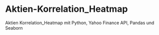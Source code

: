 # Aktien-Korrelation_Heatmap
Aktien Korrelation_Heatmap mit Python, Yahoo Finance API, Pandas und Seaborn
